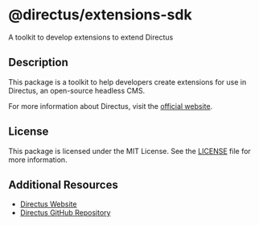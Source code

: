 # @directus/extensions-sdk

A toolkit to develop extensions to extend Directus

## Description

This package is a toolkit to help developers create extensions for use in Directus, an open-source headless CMS.

For more information about Directus, visit the [official website](https://directus.io).

## License

This package is licensed under the MIT License. See the [LICENSE](https://github.com/directus/directus/blob/main/packages/composables/license) file for more information.

## Additional Resources

- [Directus Website](https://directus.io)
- [Directus GitHub Repository](https://github.com/directus/directus)